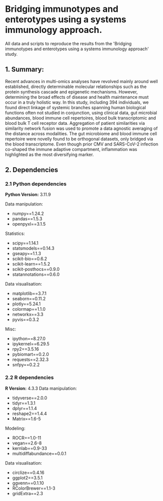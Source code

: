 # Bridging immunotypes and enterotypes using a systems immunology approach.

All data and scripts to reproduce the results from the 'Bridging immunotypes and enterotypes using a systems immunology approach' study.

## 1. Summary:

Recent advances in multi-omics analyses have revolved mainly around well established, directly
determinable molecular relationships such as the protein synthesis cascade and epigenetic
mechanisms. However, determining the broad effects of disease and health maintenance must
occur in a truly holistic way. In this study, including 394 individuals, we found direct linkage of
systemic branches spanning human biological functions often not studied in conjunction, using
clinical data, gut microbial abundances, blood immune cell repertoires, blood bulk transcriptomic
and blood bulk T cell receptor data. Aggregation of patient similarities via similarity network
fusion was used to promote a data agnostic averaging of the distance across modalities. The gut
microbiome and blood immune cell repertoire were novelly found to be orthogonal datasets, only
bridged via the blood transcriptome. Even though prior CMV and SARS-CoV-2 infection co-shaped
the immune adaptive compartment, inflammation was highlighted as the most diversifying
marker.




## 2. Dependencies


### 2.1 Python dependencies
**Python Version:** 3.11.9

Data manipulation:
- numpy==1.24.2
- pandas==1.5.3
- openpyxl==3.1.5

Statistics:
- scipy==1.14.1
- statsmodels==0.14.3
- gseapy==1.1.3
- scikit-bio==0.6.2
- scikit-learn==1.5.2
- scikit-posthocs==0.9.0
- statannotations==0.6.0

Data visualisation:
- matplotlib==3.7.1
- seaborn==0.11.2
- plotly==5.24.1
- colormap==1.1.0
- networkx==3.3
- pyvis==0.3.2

Misc:
- ipython==8.27.0
- ipykernel==6.29.5
- rpy2==3.5.16
- pybiomart==0.2.0
- requests==2.32.3
- snfpy==0.2.2


### 2.2 R dependencies
**R Version:** 4.3.3
Data manipulation:
- tidyverse==2.0.0
- tidyr==1.3.1
- dplyr==1.1.4
- reshape2==1.4.4
- Matrix==1.6-5

Modeling:
- ROCR==1.0-11
- vegan==2.6-8
- kernlab==0.9-33
- multidiffabundance==0.0.1

Data visualisation:
- circlize==0.4.16
- ggplot2==3.5.1
- ggvenn==0.1.10
- RColorBrewer==1.1-3
- gridExtra==2.3
